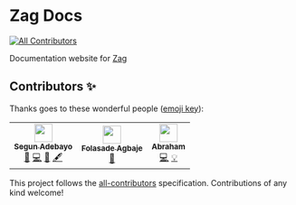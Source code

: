 # Zag Docs

<!-- ALL-CONTRIBUTORS-BADGE:START - Do not remove or modify this section -->

[![All Contributors](https://img.shields.io/badge/all_contributors-3-orange.svg?style=flat-square)](#contributors-)

<!-- ALL-CONTRIBUTORS-BADGE:END -->

Documentation website for [Zag](https://github.com/chakra-ui/zag)

## Contributors ✨

Thanks goes to these wonderful people
([emoji key](https://allcontributors.org/docs/en/emoji-key)):

<!-- ALL-CONTRIBUTORS-LIST:START - Do not remove or modify this section -->
<!-- prettier-ignore-start -->
<!-- markdownlint-disable -->
<table>
  <tr>
    <td align="center"><a href="https://twitter.com/thesegunadebayo"><img src="https://avatars.githubusercontent.com/u/6916170?v=4?s=32" width="32px;" alt=""/><br /><sub><b>Segun Adebayo</b></sub></a><br /><a href="#maintenance-segunadebayo" title="Maintenance">🚧</a> <a href="https://github.com/chakra-ui/zag/commits?author=segunadebayo" title="Code">💻</a> <a href="https://github.com/chakra-ui/zag/commits?author=segunadebayo" title="Documentation">📖</a> <a href="#content-segunadebayo" title="Content">🖋</a></td>
    <td align="center"><a href="https://estheragbaje.dev/"><img src="https://avatars.githubusercontent.com/u/53586167?v=4?s=32" width="32px;" alt=""/><br /><sub><b>Folasade Agbaje</b></sub></a><br /><a href="https://github.com/chakra-ui/zag/commits?author=estheragbaje" title="Documentation">📖</a></td>
    <td align="center"><a href="https://github.com/anubra266"><img src="https://avatars.githubusercontent.com/u/30869823?v=4?s=32" width="32px;" alt=""/><br /><sub><b>Abraham</b></sub></a><br /><a href="https://github.com/chakra-ui/zag/commits?author=anubra266" title="Code">💻</a> <a href="#example-anubra266" title="Examples">💡</a></td>
  </tr>
</table>

<!-- markdownlint-restore -->
<!-- prettier-ignore-end -->

<!-- ALL-CONTRIBUTORS-LIST:END -->

This project follows the
[all-contributors](https://github.com/all-contributors/all-contributors)
specification. Contributions of any kind welcome!
